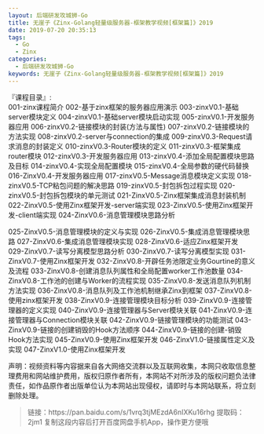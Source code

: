 ```yaml
---
layout: 后端研发攻城狮-Go
title: 无崖子《Zinx-Golang轻量级服务器-框架教学视频[框架篇]》2019
date: 2019-07-20 20:35:13
tags:
  - Go
  - Zinx
categories:
  - 后端研发攻城狮-Go
keywords: 无崖子《Zinx-Golang轻量级服务器-框架教学视频[框架篇]》2019
---
```

『课程目录』:   
001-zinx课程简介
002-基于zinx框架的服务器应用演示
003-zinxV0.1-基础server模块定义
004-zinxV0.1-基础server模块启动实现
005-zinxV0.1-开发服务器应用
006-zinxV0.2-链接模块的封装(方法与属性)
007-zinxV0.2-链接模块的方法实现
008-zinxV0.2-server与connection的集成
009-zinxV0.3-Request请求消息的封装定义
010-zinxV0.3-Router模块的定义
011-zinxV0.3-框架集成router模块
012-zinxV0.3-开发服务器应用
013-zinxV0.4-添加全局配置模块思路及目标
014-zinxV0.4-实现全局配置模块
015-zinxV0.4-全局参数的硬代码替换
016-ZinxV0.4-开发服务器应用
017-zinxV0.5-Message消息模块定义实现
018-zinxV0.5-TCP粘包问题的解决思路
019-zinxV0.5-封包拆包过程实现
020-zinxV0.5-封包拆包模块的单元测试
021-ZinxV0.5-Zinx框架集成消息封装机制
022-ZinxV0.5-使用Zinx框架开发-server端实现
023-ZinxV0.5-使用Zinx框架开发-client端实现
024-ZinxV0.6-消息管理模块思路分析
<!-- more -->
025-ZinxV0.5-消息管理模块的定义与实现
026-ZinxV0.5-集成消息管理模块思路
027-ZinxV0.6-集成消息管理模块实现
028-ZinxV0.6-适应Zinx框架开发
029-ZinxV0.7-读写分离模型思路分析
030-ZinxV0.7-读写分离模型实现
031-ZinxV0.7-使用Zinx框架开发
032-ZinxV0.8-开辟任务池限定业务Gourtine的意义及流程
033-ZinxV0.8-创建消息队列属性和全局配置worker工作池数量
034-ZinxV0.8-工作池的创建与Worker的流程实现
035-ZinxV0.8-发送消息队列机制方法实现
036-ZinxV0.8-消息队列及工作池机制继承Zinx到框架
037-ZinxV0.8-使用zinx框架开发
038-ZinxV0.9-连接管理模块目标分析
039-ZinxV0.9-连接管理器的定义实现
040-ZinxV0.9-连接管理器与Server模块关联
041-ZinxV0.9-连接管理器与Connection模块关联
042-ZinxV0.9-链接管理模块的功能测试
043-ZinxV0.9-链接的创建销毁的Hook方法顺序
044-ZinxV0.9-链接的创建-销毁Hook方法实现
045-ZinxV0.9-使用Zinx框架开发
046-ZinxV1.0-链接属性定义及实现
047-ZinxV1.0-使用Zinx框架开发

<div class="post-copyright">
    <div class="post-copyright__author">
      <span class="post-copyright-meta">声明：视频资料等内容据来自各大网络交流群以及互联网收集，本网只收取信息整理费用和网站维护费用，版权归原作者所有，本网站不对所涉及的版权问题负法律责任，如作品原作者出版单位认为本网站出现侵权，请即时与本网站联系，将立刻删除处理。 </span>
    </div>
</div>

<blockquote class="blockquote-center">
链接：https://pan.baidu.com/s/1vrq3tjMEzdA6nIXKu16rhg 
提取码：2jm1 
复制这段内容后打开百度网盘手机App，操作更方便哦
</blockquote>
